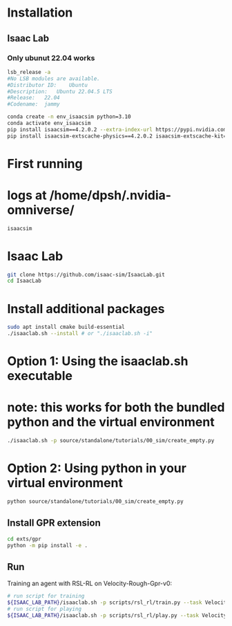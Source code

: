 # Installation

## Isaac Lab
### Only ubunut 22.04 works
```bash
lsb_release -a
#No LSB modules are available.
#Distributor ID:	Ubuntu
#Description:	Ubuntu 22.04.5 LTS
#Release:	22.04
#Codename:	jammy
```

```bash
conda create -n env_isaacsim python=3.10
conda activate env_isaacsim
pip install isaacsim==4.2.0.2 --extra-index-url https://pypi.nvidia.com
pip install isaacsim-extscache-physics==4.2.0.2 isaacsim-extscache-kit==4.2.0.2 isaacsim-extscache-kit-sdk==4.2.0.2 --extra-index-url https://pypi.nvidia.com
```

# First running
# logs at /home/dpsh/.nvidia-omniverse/
```bash
isaacsim
```

# Isaac Lab
```bash
git clone https://github.com/isaac-sim/IsaacLab.git
cd IsaacLab
```

# Install additional packages
```bash
sudo apt install cmake build-essential
./isaaclab.sh --install # or "./isaaclab.sh -i"
```

# Option 1: Using the isaaclab.sh executable
# note: this works for both the bundled python and the virtual environment
```bash
./isaaclab.sh -p source/standalone/tutorials/00_sim/create_empty.py
```

# Option 2: Using python in your virtual environment
```bash
python source/standalone/tutorials/00_sim/create_empty.py
```


## Install GPR extension
```bash
cd exts/gpr
python -m pip install -e .
```

## Run

Training an agent with RSL-RL on Velocity-Rough-Gpr-v0:

```bash
# run script for training
${ISAAC_LAB_PATH}/isaaclab.sh -p scripts/rsl_rl/train.py --task Velocity-Rough-Gpr-v0
# run script for playing
${ISAAC_LAB_PATH}/isaaclab.sh -p scripts/rsl_rl/play.py --task Velocity-Rough-Gpr-Play-v0
```
